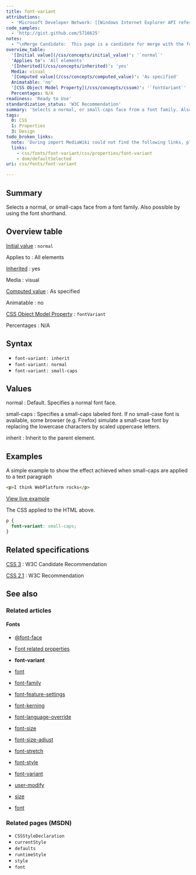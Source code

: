 ```yaml
---
title: font-variant
attributions:
  - 'Microsoft Developer Network: [[Windows Internet Explorer API reference](http://msdn.microsoft.com/en-us/library/ie/hh828809%28v=vs.85%29.aspx) Article]'
code_samples:
  - 'http://gist.github.com/5716625'
notes:
  - "\nMerge Candidate:  This page is a candidate for merge with the following pages: /css/properties/font-variant \n\n"
overview_table:
  '[Initial value](/css/concepts/initial_value)': '`normal`'
  'Applies to': 'All elements'
  '[Inherited](/css/concepts/inherited)': 'yes'
  Media: visual
  '[Computed value](/css/concepts/computed_value)': 'As specified'
  Animatable: 'no'
  '[CSS Object Model Property](/css/concepts/cssom)': '`fontVariant`'
  Percentages: N/A
readiness: 'Ready to Use'
standardization_status: 'W3C Recommendation'
summary: 'Selects a normal, or small-caps face from a font family. Also possible by using the font shorthand.'
tags:
  0: CSS
  1: Properties
  3: Design
todo_broken_links:
  note: 'During import MediaWiki could not find the following links, please fix and adjust this list.'
  links:
    - css/fonts/font-variant/css/properties/font-variant
    - dom/defaultSelected
uri: css/fonts/font-variant

---
```

## <span>Summary</span>

Selects a normal, or small-caps face from a font family. Also possible by using the font shorthand.

## <span>Overview table</span>

[Initial value](/css/concepts/initial_value)
:   `normal`

Applies to
:   All elements

[Inherited](/css/concepts/inherited)
:   yes

Media
:   visual

[Computed value](/css/concepts/computed_value)
:   As specified

Animatable
:   no

[CSS Object Model Property](/css/concepts/cssom)
:   `fontVariant`

Percentages
:   N/A

## <span>Syntax</span>

-   `font-variant: inherit`
-   `font-variant: normal`
-   `font-variant: small-caps`

## <span>Values</span>

normal
:   Default. Specifies a normal font face.

small-caps
:   Specifies a small-caps labeled font. If no small-case font is available, some browser (e.g. Firefox) simulate a small-case font by replacing the lowercase characters by scaled uppercase letters.

inherit
:   Inherit to the parent element.

## <span>Examples</span>

A simple example to show the effect achieved when small-caps are applied to a text paragraph

``` html
<p>I think WebPlatform rocks</p>
```

[View live example](http://code.webplatform.org/gist/5716625)

The CSS applied to the HTML above.

``` css
p {
  font-variant: small-caps;
}
```

## <span>Related specifications</span>

[CSS 3](http://www.w3.org/TR/css3-fonts/#font-variant-prop)
:   W3C Candidate Recommendation

[CSS 2.1](http://www.w3.org/TR/CSS21/fonts.html#small-caps)
:   W3C Recommendation

## <span>See also</span>

### <span>Related articles</span>

#### <span>Fonts</span>

-   [@font-face](/css/atrules/@font-face)

-   [Font related properties](/css/fonts)

-   **font-variant**

-   [font](/css/properties/font)

-   [font-family](/css/properties/font-family)

-   [font-feature-settings](/css/properties/font-feature-settings)

-   [font-kerning](/css/properties/font-kerning)

-   [font-language-override](/css/properties/font-language-override)

-   [font-size](/css/properties/font-size)

-   [font-size-adjust](/css/properties/font-size-adjust)

-   [font-stretch](/css/properties/font-stretch)

-   [font-style](/css/properties/font-style)

-   [font-variant](/css/properties/font-variant)

-   [user-modify](/css/properties/user-modify)

-   [size](/html/attributes/size)

-   [font](/html/elements/font)

### <span>Related pages (MSDN)</span>

-   `CSSStyleDeclaration`
-   `currentStyle`
-   `defaults`
-   `runtimeStyle`
-   `style`
-   `font`
